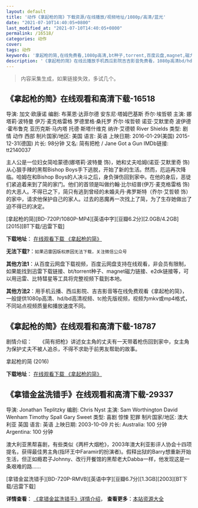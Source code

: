 ```yaml
---
layout: default
title: '动作《拿起枪的简》下载资源/在线播放/视频地址/1080p/高清/蓝光'
date: "2021-07-10T14:40:05+0800"
last_modified_at: "2021-07-10T14:40:05+0800"
permalink: /16518/
categories: 动作
cover:
tags: 动作
keywords: '拿起枪的简,在线免费看,1080p高清,bt种子,torrent,百度云盘,magnet,磁力链,迅雷下载资源'
description: '《拿起枪的简》在线云播放手机西瓜影院吉吉影音免费看，1080p高清bd/hd未删减完整版和tc抢先枪版，mkv/mp4格式，附带bt/torrent种子、magnet/磁力链、百度云盘、网盘资源迅雷下载链接'
---
```


>内容采集生成，如果链接失效，多试几个。


## 《拿起枪的简》在线观看和高清下载-16518

导演: 加文·欧康诺 编剧: 布莱恩·达菲尔德 安东尼·塔姆巴基斯 乔尔·埃哲顿 主演: 娜塔莉·波特曼 伊万·麦克格雷格 罗德里格·桑托罗 乔尔·埃哲顿 诺亚·艾默里奇 波伊德·霍布鲁克 亚历克斯·马内塔 托德·斯塔什维克 纳许·艾德顿 River Shields 类型: 剧情 动作 西部 制片国家/地区: 美国 语言: 英语 上映日期: 2016-01-29(美国) 2015-12-31(德国) 片长: 98分钟 又名: 简有把枪 / Jane Got a Gun IMDb链接: tt2140037

主人公是一位妇女简哈蒙德(娜塔莉·波特曼 饰)，她和丈夫哈姆(诺亚·艾默里奇 饰)从心狠手辣的黑帮Bishop Boys手下逃脱，开始了新的生活。然而，厄运再次降临。哈姆在和Bishop Boys的人决斗之后，身负弹伤回到家中。在他的身后，恶徒们紧追着来到了简的家门。他们的首领是叫做约翰·比尔绍普(伊万·麦克格雷格 饰)的大恶人。不得已之下，简只有逃到曾经的未婚夫丹·弗罗斯特（乔尔·艾哲顿 饰）的家中，请求他保护自己的家人。过去的恶魔再一次找上了简，为了生存她做出了迫不得已的决定。


[拿起枪的简][BD-720P/1080P-MP4][英语中字][豆瓣6.2分][2.0GB/4.2GB][2015][BT下载/迅雷下载]

**下载地址**： [在线观看下载 《拿起枪的简》](https://www.btdx8.com/torrent/jane_got_a_gun_2015.html) 


**无法下载?**：`如果迅雷因版权原因无法下载，关注微信公众号 `

**其他方法1**：从百度云网盘下载视频，百度云网盘支持在线观看，非会员有限制，如果能找到迅雷下载链接、bt/torrent种子、magnet磁力链接、e2dk链接等，可以用迅雷、比特彗星等工具将完整视频下载到本地。

**其他方法2**：用手机云播、西瓜影院、吉吉影音等在线免费观看《拿起枪的简》，一般提供1080p高清、hd/bd高清视频、tc抢先版视频，视频为mkv或mp4格式，不同站点视频质量和播放速度不同。


## 《拿起枪的简》在线观看和高清下载-18787

剧情介绍：　　《简有把枪》讲述女主角的丈夫有一天带着枪伤回到家中，女主角为保护丈夫不被人追杀，不得不求助于前男友帮助的故事。


拿起枪的简 (2016)

**下载地址**： [在线观看下载 《拿起枪的简》](https://www.btbtdy.me/btdy/dy2382.html) 


## 《拿错金盆洗错手》在线观看和高清下载-29337

导演: Jonathan Teplitzky 编剧: Chris Nyst 主演: Sam Worthington David Wenham Timothy Spall Gary Sweet 类型: 喜剧 惊悚 犯罪 制片国家/地区: 澳大利亚 英国 语言: 英语 上映日期: 2003-10-09 片长: Australia: 100 分钟 Argentina: 100 分钟

澳大利亚黑帮喜剧，有些类似《两杆大烟枪》，2003年澳大利亚影评人协会十四项提名，获得最佳男主角(指环王中Faramir的扮演者)。假释出狱的Barry想重新开始生活，但正如瘾君子Johnny、改行开餐馆的黑帮老大Dabba一样，他发现这是一条艰难的路……


[拿错金盆洗错手][BD-720P-RMVB][英语中字][豆瓣6.7分][1.3GB][2003][BT下载/迅雷下载]

**详情查看**： [《拿错金盆洗错手》详情介绍](/movie/29337/)， **查看更多**：[本站资源大全](/movie/t/all/)

